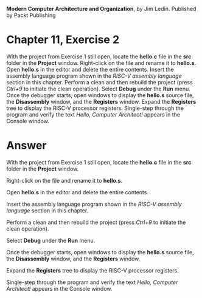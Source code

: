 __Modern Computer Architecture and Organization__, by Jim Ledin. Published by Packt Publishing
# Chapter 11, Exercise 2

With the project from Exercise 1 still open, locate the **hello.c** file in the **src** folder in the **Project** window. Right-click on the file and rename it to **hello.s**. Open **hello.s** in the editor and delete the entire contents. Insert the assembly language program shown in the *RISC-V assembly language* section in this chapter. Perform a clean and then rebuild the project (press *Ctrl+9* to initiate the clean operation). Select **Debug** under the **Run** menu. Once the debugger starts, open windows to display the **hello.s** source file, the **Disassembly** window, and the **Registers** window. Expand the **Registers** tree to display the RISC-V processor registers. Single-step through the program and verify the text *Hello, Computer Architect!* appears in the Console window.


# Answer
With the project from Exercise 1 still open, locate the **hello.c** file in the **src** folder in the **Project** window.

Right-click on the file and rename it to **hello.s**.

Open **hello.s** in the editor and delete the entire contents.

Insert the assembly language program shown in the *RISC-V assembly language* section in this chapter.

Perform a clean and then rebuild the project (press *Ctrl+9* to initiate the clean operation).

Select **Debug** under the **Run** menu.

Once the debugger starts, open windows to display the **hello.s** source file, the **Disassembly** window, and the **Registers** window.

Expand the **Registers** tree to display the RISC-V processor registers.

Single-step through the program and verify the text *Hello, Computer Architect!* appears in the Console window.